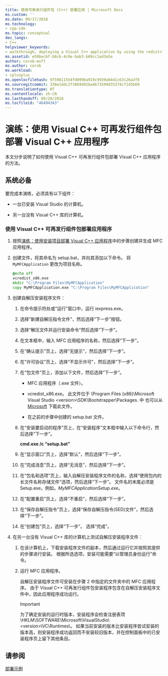 ```yaml
---
title: 使用可再发行组件包 (C++) 部署应用 | Microsoft Docs
ms.custom: ''
ms.date: 09/17/2018
ms.technology:
- cpp-ide
ms.topic: conceptual
dev_langs:
- C++
helpviewer_keywords:
- walkthrough, deploying a Visual C++ application by using the redistributable package
ms.assetid: e59becbf-b8c6-4c8e-bab3-b69cc1ed3e5e
author: corob-msft
ms.author: corob
ms.workload:
- cplusplus
ms.openlocfilehash: 9759811554fd0998a919c9939a0441c63c26a3f8
ms.sourcegitcommit: 338e1ddc2f3869d92ba4b73599d35374cf1d5b69
ms.translationtype: HT
ms.contentlocale: zh-CN
ms.lasthandoff: 09/20/2018
ms.locfileid: "46494343"
---
```

# <a name="walkthrough-deploying-a-visual-c-application-by-using-the-visual-c-redistributable-package"></a>演练：使用 Visual C++ 可再发行组件包部署 Visual C++ 应用程序

本文分步说明了如何使用 Visual C++ 可再发行组件包部署 Visual C++ 应用程序的方法。

## <a name="prerequisites"></a>系统必备

要完成本演练，必须具有以下组件：

- 一台已安装 Visual Studio 的计算机。

- 另一台没有 Visual C++ 库的计算机。

### <a name="to-use-the-visual-c-redistributable-package-to-deploy-an-application"></a>使用 Visual C++ 可再发行组件包部署应用程序

1.  按照[演练：使用安装项目部署 Visual C++ 应用程序](walkthrough-deploying-a-visual-cpp-application-by-using-a-setup-project.md)中的步骤创建并生成 MFC 应用程序。

1. 创建文件，将其命名为 setup.bat，并向其添加以下命令。 将 `MyMFCApplication` 更改为项目名称。

    ```cmd
    @echo off
    vcredist_x86.exe
    mkdir "C:\Program Files\MyMFCApplication"
    copy MyMFCApplication.exe "C:\Program Files\MyMFCApplication"
    ```

1. 创建自解压安装程序文件：

   1. 在命令提示符处或“运行”窗口中，运行 iexpress.exe。

   1. 选择“新建自解压指令文件”，然后选择“下一步”按钮。

   1. 选择“解压文件并运行安装命令”然后选择“下一步”。

   1. 在文本框中，输入 MFC 应用程序的名称，然后选择“下一步”。

   1. 在“确认提示”页上，选择“无提示”，然后选择“下一步”。

   1. 在“许可协议”页上，选择“不显示许可”，然后选择“下一步”。

   1. 在“包文件”页上，添加以下文件，然后选择“下一步”。

      - MFC 应用程序（.exe 文件）。

      - vcredist_x86.exe。 此文件位于 \Program Files (x86)\Microsoft Visual Studio \<version>\SDK\Bootstrapper\Packages\. 中 也可以从 [Microsoft](https://www.microsoft.com/download/confirmation.aspx?id=5555) 下载此文件。

      - 在之前的步骤中创建的 setup.bat 文件。

   1. 在“安装要启动的程序”页上，在“安装程序”文本框中输入以下命令行，然后选择“下一步”。

      **cmd.exe /c “setup.bat”**

   1. 在“显示窗口”页上，选择“默认”，然后选择“下一步”。

   1. 在“完成消息”页上，选择“无消息”，然后选择“下一步”。

   1. 在“包名和选项”页上，输入自解压安装程序文件的名称，选择“使用包内的长文件名称存储文件”选项，然后选择“下一步”。 文件名的末尾必须是 Setup.exe，例如，*MyMFCApplicationSetup.exe*。

   1. 在“配置重启”页上，选择“不重启”，然后选择“下一步”。

   1. 在“保存自解压指令”页上，选择“保存自解压指令(SED)文件”，然后选择“下一步”。

   1. 在“创建包”页上，选择“下一步”。 选择“完成”。

1. 在另一台没有 Visual C++ 库的计算机上测试自解压安装程序文件：

   1. 在该计算机上，下载安装程序文件的副本，然后通过运行它并按照其提供的步骤进行安装。 根据所选选项，安装可能需要“以管理员身份运行”命令。

   1. 运行 MFC 应用程序。

      自解压安装程序文件可安装在步骤 2 中指定的文件夹中的 MFC 应用程序。 由于 Visual C++ 可再发行组件包安装程序包含在自解压安装程序文件中，因此应用程序成功运行。

      > [!IMPORTANT]
      > 为了确定安装的运行时版本，安装程序会检查注册表项 \HKLM\SOFTWARE\Microsoft\VisualStudio\\\<version>\VC\Runtimes\\<platform>。 如果当前安装的版本比安装程序尝试安装的版本高，则安装程序成功返回而不安装较旧版本，并在控制面板中的已安装程序页上留下其他条目。

## <a name="see-also"></a>请参阅

[部署示例](deployment-examples.md)<br/>
